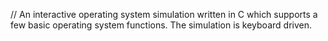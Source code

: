 // An interactive operating system simulation written in C which supports a few basic operating system functions. The simulation is keyboard driven.
